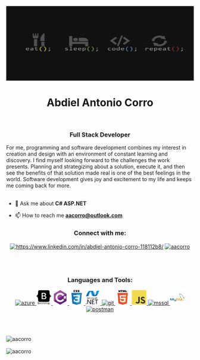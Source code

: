 
<img src="https://github.com/aacorro/aacorro/blob/main/banner-1.jpg" width="100%" height="200" alt="banner-coding">

<h1 align="center">Abdiel Antonio Corro</h1>
<br>
<h3 align="center">Full Stack Developer</h3>

For me, programming and software development combines my interest in creation and design with an environment of constant learning and discovery. I find myself looking forward to the challenges the work presents. Planning and strategizing about a solution, execute it, and then see the benefits of that solution made real is one of the best feelings in the world. Software development gives joy and excitement to my life and keeps me coming back for more. 
<br>
<br>
- 💬 Ask me about **C# ASP.NET**

- 📫 How to reach me **aacorro@outlook.com**


<h3 align="center">Connect with me:</h3>

<p align="center">
<a href="https://linkedin.com/in/https://www.linkedin.com/in/abdiel-antonio-corro-118112b8/" target="blank"><img align="center" src="https://raw.githubusercontent.com/rahuldkjain/github-profile-readme-generator/master/src/images/icons/Social/linked-in-alt.svg" alt="https://www.linkedin.com/in/abdiel-antonio-corro-118112b8/" height="30" width="40" /></a>
<a href="https://stackoverflow.com/users/aacorro" target="blank"><img align="center" src="https://raw.githubusercontent.com/rahuldkjain/github-profile-readme-generator/master/src/images/icons/Social/stack-overflow.svg" alt="aacorro" height="30" width="40" /></a>
</p>
<br>
<br>

<h3 align="center">Languages and Tools:</h3>
<p align="center"> <a href="https://azure.microsoft.com/en-in/" target="_blank" rel="noreferrer"> <img src="https://www.vectorlogo.zone/logos/microsoft_azure/microsoft_azure-icon.svg" alt="azure" width="40" height="40"/> </a> <a href="https://getbootstrap.com" target="_blank" rel="noreferrer"> <img src="https://raw.githubusercontent.com/devicons/devicon/master/icons/bootstrap/bootstrap-plain-wordmark.svg" alt="bootstrap" width="40" height="40"/> </a> <a href="https://www.w3schools.com/cs/" target="_blank" rel="noreferrer"> <img src="https://raw.githubusercontent.com/devicons/devicon/master/icons/csharp/csharp-original.svg" alt="csharp" width="40" height="40"/> </a> <a href="https://www.w3schools.com/css/" target="_blank" rel="noreferrer"> <img src="https://raw.githubusercontent.com/devicons/devicon/master/icons/css3/css3-original-wordmark.svg" alt="css3" width="40" height="40"/> </a> <a href="https://dotnet.microsoft.com/" target="_blank" rel="noreferrer"> <img src="https://raw.githubusercontent.com/devicons/devicon/master/icons/dot-net/dot-net-original-wordmark.svg" alt="dotnet" width="40" height="40"/> </a> <a href="https://git-scm.com/" target="_blank" rel="noreferrer"> <img src="https://www.vectorlogo.zone/logos/git-scm/git-scm-icon.svg" alt="git" width="40" height="40"/> </a> <a href="https://www.w3.org/html/" target="_blank" rel="noreferrer"> <img src="https://raw.githubusercontent.com/devicons/devicon/master/icons/html5/html5-original-wordmark.svg" alt="html5" width="40" height="40"/> </a> <a href="https://developer.mozilla.org/en-US/docs/Web/JavaScript" target="_blank" rel="noreferrer"> <img src="https://raw.githubusercontent.com/devicons/devicon/master/icons/javascript/javascript-original.svg" alt="javascript" width="40" height="40"/> </a> <a href="https://www.microsoft.com/en-us/sql-server" target="_blank" rel="noreferrer"> <img src="https://www.svgrepo.com/show/303229/microsoft-sql-server-logo.svg" alt="mssql" width="40" height="40"/> </a> <a href="https://www.mysql.com/" target="_blank" rel="noreferrer"> <img src="https://raw.githubusercontent.com/devicons/devicon/master/icons/mysql/mysql-original-wordmark.svg" alt="mysql" width="40" height="40"/> </a> <a href="https://postman.com" target="_blank" rel="noreferrer"> <img src="https://www.vectorlogo.zone/logos/getpostman/getpostman-icon.svg" alt="postman" width="40" height="40"/> </a> </p>

<br>
<br>

<p><img width="100%" height="300" align="center" src="https://github-readme-stats.vercel.app/api/top-langs?username=aacorro&show_icons=true&locale=en&layout=compact" alt="aacorro" /></p>

<p><img width="100%" height="300" align="center" src="https://github-readme-streak-stats.herokuapp.com/?user=aacorro&" alt="aacorro" /></p>
